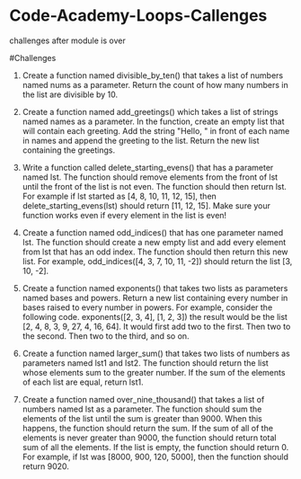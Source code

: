 # Code-Academy-Loops-Callenges
challenges after module is over

#Challenges
1. Create a function named divisible_by_ten() that takes a list of numbers named nums as a parameter. Return the count of how many numbers in the list are divisible by 10.

2. Create a function named add_greetings() which takes a list of strings named names as a parameter. In the function, create an empty list that will contain each greeting. Add the string "Hello, " in front of each name in names and append the greeting to the list. Return the new list containing the greetings.

3. Write a function called delete_starting_evens() that has a parameter named lst. The function should remove elements from the front of lst until the front of the list is not even. The function should then return lst. For example if lst started as [4, 8, 10, 11, 12, 15], then delete_starting_evens(lst) should return [11, 12, 15]. Make sure your function works even if every element in the list is even!

4. Create a function named odd_indices() that has one parameter named lst. The function should create a new empty list and add every element from lst that has an odd index. The function should then return this new list. For example, odd_indices([4, 3, 7, 10, 11, -2]) should return the list [3, 10, -2].

5. Create a function named exponents() that takes two lists as parameters named bases and powers. Return a new list containing every number in bases raised to every number in powers. For example, consider the following code. exponents([2, 3, 4], [1, 2, 3]) the result would be the list [2, 4, 8, 3, 9, 27, 4, 16, 64]. It would first add two to the first. Then two to the second. Then two to the third, and so on.

6. Create a function named larger_sum() that takes two lists of numbers as parameters named lst1 and lst2. The function should return the list whose elements sum to the greater number. If the sum of the elements of each list are equal, return lst1.

7. Create a function named over_nine_thousand() that takes a list of numbers named lst as a parameter. The function should sum the elements of the list until the sum is greater than 9000. When this happens, the function should return the sum. If the sum of all of the elements is never greater than 9000, the function should return total sum of all the elements. If the list is empty, the function should return 0. For example, if lst was [8000, 900, 120, 5000], then the function should return 9020.
